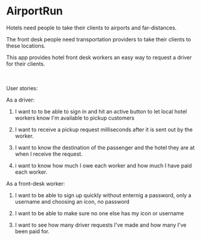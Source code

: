 # AirportRun

Hotels need people to take their clients to airports and far-distances.  

The front desk people need transportation providers to take their clients to these locations. 

This app provides hotel front desk workers an easy way to request a driver for their clients.

<br>
<br>
User stories:

As a driver:

1. I want to to be able to sign in and hit an active button to let local hotel workers know I'm available to pickup customers

2. I want to receive a pickup request milliseconds after it is sent out by the worker.

3. I want to know the destination of the passenger and the hotel they are at when I receive the request.

4. i want to know how much I owe each worker and how much I have paid each worker.


As a front-desk worker:

1. I want to be able to sign up quickly without enternig a password, only a username and choosing an icon, no password

2. I want to be able to make sure no one else has my icon or username

3. I want to see how many driver requests I've made and how many I've been paid for.
